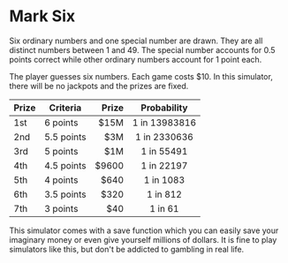 # Mark Six
Six ordinary numbers and one special number are drawn. They are all distinct numbers between 1 and 49. The special number accounts for 0.5 points correct while other ordinary numbers account for 1 point each.

The player guesses six numbers. Each game costs $10. In this simulator, there will be no jackpots and the prizes are fixed.

Prize | Criteria | Prize | Probability
--- | --- | ---: | :---:
1st | 6 points | $15M | 1 in 13983816
2nd | 5.5 points | $3M | 1 in 2330636
3rd | 5 points | $1M | 1 in 55491
4th | 4.5 points | $9600 | 1 in 22197
5th | 4 points | $640 | 1 in 1083
6th | 3.5 points | $320 | 1 in 812
7th | 3 points | $40 | 1 in 61

This simulator comes with a save function which you can easily save your imaginary money or even give yourself millions of dollars. It is fine to play simulators like this, but don't be addicted to gambling in real life.
